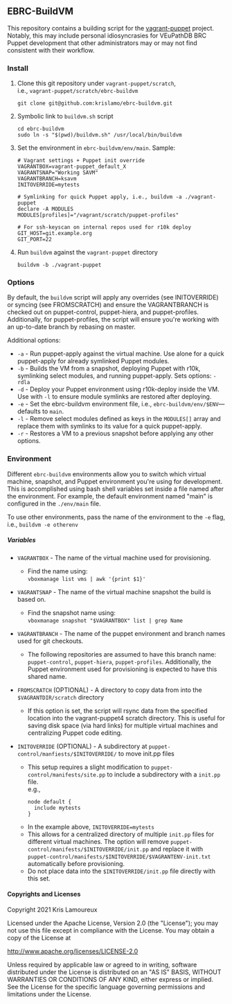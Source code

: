 ## EBRC-BuildVM

This repository contains a building script for the [vagrant-puppet](https://github.com/krislamo/vagrant-puppet) project. Notably, this may include personal idiosyncrasies for VEuPathDB BRC Puppet development that other administrators may or may not find consistent with their workflow.

### Install
1. Clone this git repository under `vagrant-puppet/scratch`,<br />
   i.e., `vagrant-puppet/scratch/ebrc-buildvm`

    ```
    git clone git@github.com:krislamo/ebrc-buildvm.git
    ```
2. Symbolic link to `buildvm.sh` script

    ```
    cd ebrc-buildvm
    sudo ln -s "$(pwd)/buildvm.sh" /usr/local/bin/buildvm
    ```

3. Set the environment in `ebrc-buildvm/env/main`. Sample:

    ```
    # Vagrant settings + Puppet init override
    VAGRANTBOX=vagrant-puppet_default_X
    VAGRANTSNAP="Working SAVM"
    VAGRANTBRANCH=ksavm
    INITOVERRIDE=mytests

    # Symlinking for quick Puppet apply, i.e., buildvm -a ./vagrant-puppet
    declare -A MODULES
    MODULES[profiles]="/vagrant/scratch/puppet-profiles"

    # For ssh-keyscan on internal repos used for r10k deploy
    GIT_HOST=git.example.org
    GIT_PORT=22
    ```
4. Run `buildvm` against the `vagrant-puppet` directory
    ```
    buildvm -b ./vagrant-puppet
    ```

### Options
By default, the `buildvm` script will apply any overrides (see INITOVERRIDE) or syncing (see FROMSCRATCH) and ensure the VAGRANTBRANCH is checked out on puppet-control, puppet-hiera, and puppet-profiles. Additionally, for puppet-profiles, the script will ensure you're working with an up-to-date branch by rebasing on master.

Additional options:
* `-a` - Run puppet-apply against the virtual machine. Use alone for a quick puppet-apply for already symlinked Puppet modules.
* `-b` - Builds the VM from a snapshot, deploying Puppet with r10k, symlinking select modules, and running puppet-apply. Sets options: `-rdla`
* `-d` - Deploy your Puppet environment using r10k-deploy inside the VM. Use with `-l` to ensure module symlinks are restored after deploying.
* `-e` - Set the ebrc-buildvm environment file, i.e., `ebrc-buildvm/env/$ENV`—defaults to `main`.
* `-l` - Remove select modules defined as keys in the `MODULES[]` array and replace them with symlinks to its value for a quick puppet-apply.
* `-r` - Restores a VM to a previous snapshot before applying any other options.



### Environment
Different `ebrc-buildvm` environments allow you to switch which virtual machine, snapshot, and Puppet environment you're using for development. This is accomplished using bash shell variables set inside a file named after the environment. For example, the default environment named "main" is configured in the `./env/main` file.

To use other environments, pass the name of the environment to the `-e` flag, i.e., `buildvm -e otherenv`

##### Variables
* `VAGRANTBOX` - The name of the virtual machine used for provisioning.<br/>
  - Find the name using:<br/>
    `vboxmanage list vms | awk '{print $1}'`

* `VAGRANTSNAP` - The name of the virtual machine snapshot the build is based on.<br/>
  - Find the snapshot name using:<br/>
    `vboxmanage snapshot "$VAGRANTBOX" list | grep Name`

* `VAGRANTBRANCH` - The name of the puppet environment and branch names used for git checkouts.
  - The following repositories are assumed to have this branch name: `puppet-control`, `puppet-hiera`, `puppet-profiles`. Additionally, the Puppet environment used for provisioning is expected to have this shared name.

* `FROMSCRATCH` (OPTIONAL) - A directory to copy data from into the `$VAGRANTDIR/scratch` directory
  - If this option is set, the script will rsync data from the specified location into the vagrant-puppet4 scratch directory. This is useful for saving disk space (via hard links) for multiple virtual machines and centralizing Puppet code editing.

* `INITOVERRIDE` (OPTIONAL) - A subdirectory at `puppet-control/manfiests/$INITOVERRIDE/` to move init.pp files
    - This setup requires a slight modification to `puppet-control/manifests/site.pp` to include a subdirectory with a `init.pp` file.<br/>e.g.,
      ```
      node default {
        include mytests
      }
      ```
    - In the example above, `INITOVERRIDE=mytests`
    - This allows for a centralized directory of multiple `init.pp` files for different virtual machines. The option will remove `puppet-control/manifests/$INITOVERRIDE/init.pp` and replace it with `puppet-control/manifests/$INITOVERRIDE/$VAGRANTENV-init.txt` automatically before provisioning.
    - Do not place data into the `$INITOVERRIDE/init.pp` file directly with this set.

#### Copyrights and Licenses

Copyright 2021  Kris Lamoureux

Licensed under the Apache License, Version 2.0 (the "License");
you may not use this file except in compliance with the License.
You may obtain a copy of the License at

http://www.apache.org/licenses/LICENSE-2.0

Unless required by applicable law or agreed to in writing, software
distributed under the License is distributed on an "AS IS" BASIS,
WITHOUT WARRANTIES OR CONDITIONS OF ANY KIND, either express or implied.
See the License for the specific language governing permissions and
limitations under the License.
